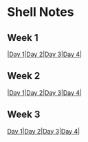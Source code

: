 # Shell Notes

## Week 1

|[Day 1](./week1/day1.md)|[Day 2](./week1/day2.md)|[Day 3](./week1/day3.md)|[Day 4](./week1/day4.md)|

## Week 2

|[Day 1](./week2/day1.md)|[Day 2](./week2/day2.md)|[Day 3](./week2/day3.md)|[Day 4](./week2/day4.md)|

## Week 3

[Day 1](./week3/day1.md)|[Day 2](./week3/day2.md)|[Day 3](./week3/day3.md)|[Day 4](./week3/day4.md)|
